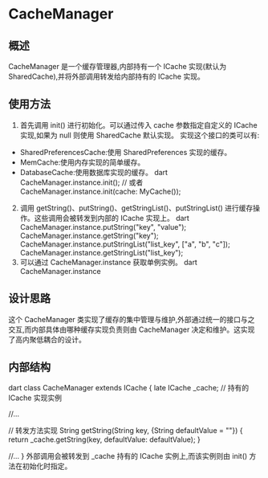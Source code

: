 # CacheManager
## 概述
CacheManager 是一个缓存管理器,内部持有一个 ICache 实现(默认为 SharedCache),并将外部调用转发给内部持有的 ICache 实现。
## 使用方法
1. 首先调用 init() 进行初始化。可以通过传入 cache 参数指定自定义的 ICache 实现,如果为 null 则使用 SharedCache 默认实现。
   实现这个接口的类可以有:
- SharedPreferencesCache:使用 SharedPreferences 实现的缓存。
- MemCache:使用内存实现的简单缓存。
- DatabaseCache:使用数据库实现的缓存。
   dart
   CacheManager.instance.init();
   // 或者
   CacheManager.instance.init(cache: MyCache());
2. 调用 getString()、putString()、getStringList()、putStringList() 进行缓存操作。这些调用会被转发到内部的 ICache 实现上。
   dart
   CacheManager.instance.putString("key", "value");
   CacheManager.instance.getString("key");
   CacheManager.instance.putStringList("list_key", ["a", "b", "c"]);
   CacheManager.instance.getStringList("list_key");
3. 可以通过 CacheManager.instance 获取单例实例。
   dart
   CacheManager.instance
## 设计思路
这个 CacheManager 类实现了缓存的集中管理与维护,外部通过统一的接口与之交互,而内部具体由哪种缓存实现负责则由 CacheManager 决定和维护。这实现了高内聚低耦合的设计。
## 内部结构
dart
class CacheManager extends ICache {
late ICache _cache;    // 持有的 ICache 实现实例

//...

// 转发方法实现
String getString(String key, {String defaultValue = ""}) {
return _cache.getString(key, defaultValue: defaultValue);
}

//...
}
外部调用会被转发到 _cache 持有的 ICache 实例上,而该实例则由 init() 方法在初始化时指定。